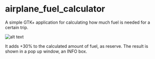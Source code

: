 # airplane_fuel_calculator
A simple GTK+ application for calculating how much fuel is needed for a certain trip.

![alt text](https://b2aeaa58a57a200320db-8b65b95250e902c437b256b5abf3eac7.ssl.cf5.rackcdn.com/media_entries/15578/Captura_de_tela_de_2017-10-13_12-34-29.png)

It adds +30% to the calculated amount of fuel, as reserve. The result is shown in a pop up window, an INFO box.

